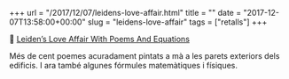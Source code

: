 +++
url = "/2017/12/07/leidens-love-affair.html"
title = ""
date = "2017-12-07T13:58:00+00:00"
slug = "leidens-love-affair"
tags = ["retalls"]
+++

📎 [Leiden’s Love Affair With Poems And Equations](http://www.amusingplanet.com/2017/12/leidens-love-affair-with-poems-and.html)

Més de cent poemes acuradament pintats a mà a les parets exteriors dels edificis. I ara també algunes fórmules matemàtiques i físiques.

